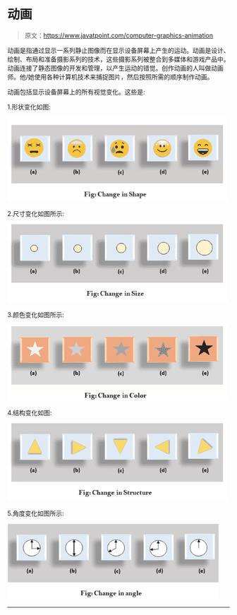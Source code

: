 # 动画

> 原文：<https://www.javatpoint.com/computer-graphics-animation>

动画是指通过显示一系列静止图像而在显示设备屏幕上产生的运动。动画是设计、绘制、布局和准备摄影系列的技术，这些摄影系列被整合到多媒体和游戏产品中。动画连接了静态图像的开发和管理，以产生运动的错觉。创作动画的人叫做动画师。他/她使用各种计算机技术来捕捉图片，然后按照所需的顺序制作动画。

动画包括显示设备屏幕上的所有视觉变化。这些是:

1.形状变化如图:

![Animation](img/46e983171838826bdd3925cf595e58c9.png)

2.尺寸变化如图所示:

![Animation](img/0f19cf68f69bb9790c0415823e067582.png)

3.颜色变化如图所示:

![Animation](img/531991b6efb125a5c9cdcfe69a74a351.png)

4.结构变化如图:

![Animation](img/429582f5d405fafacae517e2ec39cd15.png)

5.角度变化如图所示:

![Animation](img/3bae8953e3c7f88c653a4708042b4be2.png)

* * *